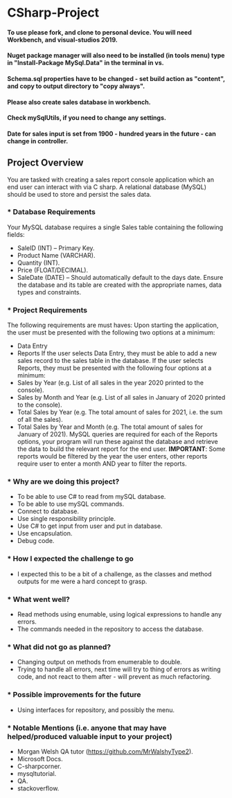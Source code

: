 # **CSharp-Project**

#### To use please fork, and clone to personal device. You will need Workbench, and visual-studios 2019.  
#### Nuget package manager will also need to be installed (in tools menu) type in "Install-Package MySql.Data" in the terminal in vs.  
#### Schema.sql properties have to be changed - set build action as "content", and copy to output directory to "copy always".  
#### Please also create sales database in workbench.  
#### Check mySqlUtils, if you need to change any settings.  
  
    
#### Date for sales input is set from 1900 - hundred years in the future - can change in controller.



##	Project Overview
You are tasked with creating a sales report console application which an end user can interact with via C sharp. A relational database (MySQL) should be used to store and persist the sales data.

### * Database Requirements
Your MySQL database requires a single Sales table containing the following fields:
- SaleID (INT) – Primary Key.
- Product Name (VARCHAR).
- Quantity (INT).
- Price (FLOAT/DECIMAL).
- SaleDate (DATE) – Should automatically default to the days date.
Ensure the database and its table are created with the appropriate names, data types and constraints.

### * Project Requirements
The following requirements are must haves:
Upon starting the application, the user must be presented with the following two options at a minimum:
- Data Entry
- Reports
If the user selects Data Entry, they must be able to add a new sales record to the sales table in the database.
If the user selects Reports, they must be presented with the following four options at a minimum:
- Sales by Year (e.g. List of all sales in the year 2020 printed to the console).
- Sales by Month and Year (e.g. List of all sales in January of 2020 printed to the console).
- Total Sales by Year (e.g. The total amount of sales for 2021, i.e. the sum of all the sales).
- Total Sales by Year and Month (e.g. The total amount of sales for January of 2021).
MySQL queries are required for each of the Reports options, your program will run these against the database and retrieve the data to build the relevant report for the end user.
**IMPORTANT**: 	Some reports would be filtered by the year the user enters, other reports require user to enter a month AND year to filter the reports.

### * Why are we doing this project?
- To be able to use C# to read from mySQL database.  
- To be able to use mySQL commands.  
- Connect to database.  
- Use single responsibility principle.  
- Use C# to get input from user and put in database.  
- Use encapsulation.  
- Debug code.  

### * How I expected the challenge to go
- I expected this to be a bit of a challenge, as the classes and method outputs for me were a hard concept to grasp.   

### * What went well?
- Read methods using enumable, using logical expressions to handle any errors.  
- The commands needed in the repository to access the database.  


### * What did not go as planned?
- Changing output on methods from enumerable to double.  
- Trying to handle all errors, next time will try to thing of errors as writing code, and not react to them after - will prevent as much refactoring.  


### * Possible improvements for the future
- Using interfaces for repository, and possibly the menu.  

### * Notable Mentions (i.e. anyone that may have helped/produced valuable input to your project)
 - Morgan Welsh QA tutor (https://github.com/MrWalshyType2).  
 - Microsoft Docs.  
 - C-sharpcorner.    
 - mysqltutorial.  
 - QA.   
 - stackoverflow.  
